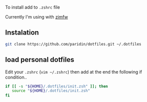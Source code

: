 To install add to `.zshrc` file

Currently I'm using with [zimfw](https://github.com/zimfw/zimfw)

## Instalation
```zsh
git clone https://github.com/paridin/dotfiles.git ~/.dotfiles
```

## load personal dotfiles

Edit your `.zshrc` (`vim ~/.zshrc`) then add at the end the following if condition..

```zsh
if [[ -s "${HOME}/.dotfiles/init.zsh" ]]; then
   source "${HOME}/.dotfiles/init.zsh"
fi
```
